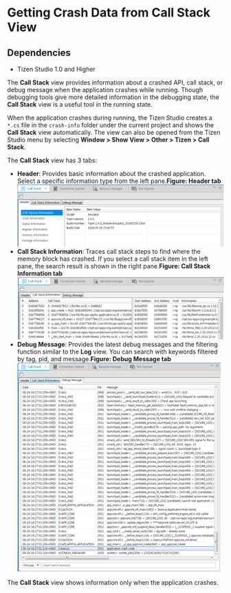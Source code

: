 # Getting Crash Data from Call Stack View
## Dependencies

- Tizen Studio 1.0 and Higher

The **Call Stack** view provides information about a crashed API, call stack, or debug message when the application crashes while running. Though debugging tools give more detailed information in the debugging state, the **Call Stack** view is a useful tool in the running state.

When the application crashes during running, the Tizen Studio creates a `*.cs` file in the `crash-info` folder under the current project and shows the **Call Stack** view automatically. The view can also be opened from the Tizen Studio menu by selecting **Window > Show View > Other > Tizen > Call Stack**.

The **Call Stack** view has 3 tabs:

- **Header**: Provides basic information about the crashed application. Select a specific information type from the left pane.**Figure: Header tab**![Header tab](./media/callstack_header.png)
- **Call Stack Information**: Traces call stack steps to find where the memory block has crashed. If you select a call stack item in the left pane, the search result is shown in the right pane.**Figure: Call Stack Information tab**![Call Stack Information tab](./media/callstack_info.png)
- **Debug Message**: Provides the latest debug messages and the filtering function similar to the **Log** view. You can search with keywords filtered by tag, pid, and message.**Figure: Debug Message tab**![Debug Message tab](./media/callstack_debug.png)

The **Call Stack** view shows information only when the application crashes.